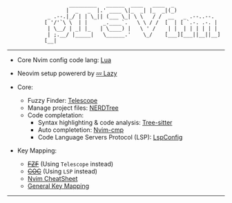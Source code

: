 ```
                    _________   ______  ____   ____  _                
                   |  _   _  |.' ____ \|_  _| |_  _|(_)               
             _ .--.|_/ | | \_|| (___ \_| \ \   / /  __   _ .--..--.   
            [ '/'`\ \  | |     _.____`.   \ \ / /  [  | [ `.-. .-. |  
             | \__/ | _| |_   | \____) |   \ ' /    | |  | | | | | |  
             | ;.__/ |_____|   \______.'    \_/    [___][___||__||__] 
            [__|                                                      
```
---
- Core Nvim config code lang: [Lua](https://www.lua.org/)

- Neovim setup powererd by [💤 Lazy](https://github.com/folke/lazy.nvim)
- Core:
    + Fuzzy Finder: [Telescope](https://github.com/nvim-telescope/telescope.nvim)
    + Manage project files: [NERDTree](https://github.com/preservim/nerdtree)
    + Code completation:
        * Syntax highlighting & code analysis: [Tree-sitter](https://github.com/nvim-treesitter/nvim-treesitter)
        * Auto completetion: [Nvim-cmp](https://github.com/hrsh7th/nvim-cmp)
        * Code Language Servers Protocol (LSP): [LspConfig](https://github.com/neovim/nvim-lspconfig)

- Key Mapping:
    + ~~[FZF](wiki/fzf.md)~~ (Using `Telescope` instead)
    + ~~[COC](wiki/coc.md)~~ (Using `LSP` instead)
    + [Nvim CheatSheet](wiki/cheatsheet.md)
    + [General Key Mapping](wiki/wiki.md)
---

